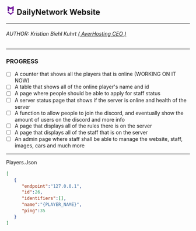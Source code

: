 ## ![](https://github.com/adam-p/markdown-here/raw/master/src/common/images/icon24.png "Logo Title Text 1")  DailyNetwork Website
------
###### AUTHOR: Kristian Biehl Kuhrt  [( AverHosting CEO )](https://averhosting.com "AverHosting")

------
### PROGRESS
- [ ] A counter that shows all the players that is online (WORKING ON IT NOW)
- [ ] A table that shows all of the online player's name and id
- [ ] A page where people should be able to apply for staff status
- [ ] A server status page that shows if the server is online and health of the server
- [ ] A function to allow people to join the discord, and eventually show the amount of users on the discord and more info
- [ ] A page that displays all of the rules there is on the server
- [ ] A page that displays all of the staff that is on the server
- [ ] An admin page where staff shall be able to manage the website, staff, images, cars and much more 

-------

Players.Json
```json
[
   {
      "endpoint":"127.0.0.1",
      "id":26,
      "identifiers":[],
      "name":"{PLAYER_NAME}",
      "ping":35
   }
]
```

